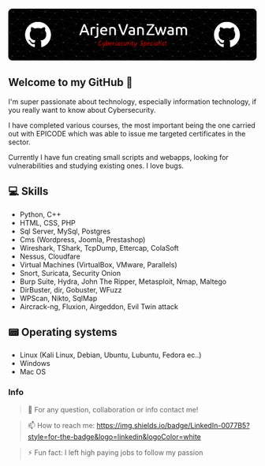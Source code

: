 ![Header](./github-header-image.png)

## Welcome to my GitHub 👋
I'm super passionate about technology, especially information technology, if you really want to know about Cybersecurity.

I have completed various courses, the most important being the one carried out with EPICODE which was able to issue me targeted certificates in the sector.

Currently I have fun creating small scripts and webapps, looking for vulnerabilities and studying existing ones. I love bugs.

## 💻 Skills

+ Python, C++
+ HTML, CSS, PHP
+ Sql Server, MySql, Postgres
+ Cms (Wordpress, Joomla, Prestashop)
+ Wireshark, TShark, TcpDump, Ettercap, ColaSoft
+ Nessus, Cloudfare
+ Virtual Machines (VirtualBox, VMware, Parallels)
+ Snort, Suricata, Security Onion
+ Burp Suite, Hydra, John The Ripper, Metasploit, Nmap, Maltego
+ DirBuster, dir, Gobuster, WFuzz
+ WPScan, Nikto, SqlMap
+ Aircrack-ng, Fluxion, Airgeddon, Evil Twin attack


## 📟 Operating systems
+ Linux (Kali Linux, Debian, Ubuntu, Lubuntu, Fedora ec..)
+ Windows
+ Mac OS

### Info 
> 💬 For any question, collaboration or info contact me!

> 📫 How to reach me:  https://img.shields.io/badge/LinkedIn-0077B5?style=for-the-badge&logo=linkedin&logoColor=white

> ⚡ Fun fact: I left high paying jobs to follow my passion

